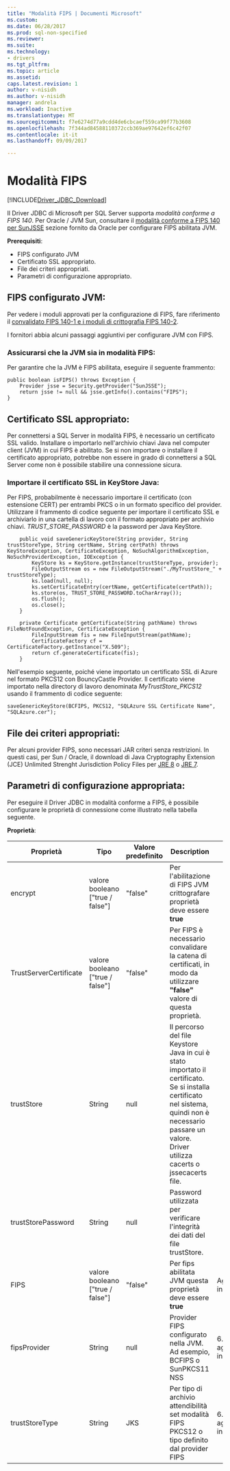 ```yaml
---
title: "Modalità FIPS | Documenti Microsoft"
ms.custom: 
ms.date: 06/28/2017
ms.prod: sql-non-specified
ms.reviewer: 
ms.suite: 
ms.technology:
- drivers
ms.tgt_pltfrm: 
ms.topic: article
ms.assetid: 
caps.latest.revision: 1
author: v-nisidh
ms.author: v-nisidh
manager: andrela
ms.workload: Inactive
ms.translationtype: MT
ms.sourcegitcommit: f7e6274d77a9cdd4de6cbcaef559ca99f77b3608
ms.openlocfilehash: 7f344ad84588110372ccb369ae97642ef6c42f07
ms.contentlocale: it-it
ms.lasthandoff: 09/09/2017

---
```

# <a name="fips-mode"></a>Modalità FIPS
[!INCLUDE[Driver_JDBC_Download](../../includes/driver_jdbc_download.md)]

Il Driver JDBC di Microsoft per SQL Server supporta *modalità conforme a FIPS 140*. Per Oracle / JVM Sun, consultare il [modalità conforme a FIPS 140 per SunJSSE](https://docs.oracle.com/javase/7/docs/technotes/guides/security/jsse/FIPS.html) sezione fornito da Oracle per configurare FIPS abilitata JVM. 

**Prerequisiti**:
* FIPS configurato JVM
* Certificato SSL appropriato.
* File dei criteri appropriati. 
* Parametri di configurazione appropriato. 


## <a name="fips-configured-jvm"></a>FIPS configurato JVM:

Per vedere i moduli approvati per la configurazione di FIPS, fare riferimento il [convalidato FIPS 140-1 e i moduli di crittografia FIPS 140-2](http://csrc.nist.gov/groups/STM/cmvp/documents/140-1/1401val2016.htm). 

I fornitori abbia alcuni passaggi aggiuntivi per configurare JVM con FIPS.

### <a name="ensure-your-jvm-is-in-fips-mode"></a>Assicurarsi che la JVM sia in modalità FIPS:
Per garantire che la JVM è FIPS abilitata, eseguire il seguente frammento: 

````
public boolean isFIPS() throws Exception {
    Provider jsse = Security.getProvider("SunJSSE");
    return jsse != null && jsse.getInfo().contains("FIPS");
}
````

## <a name="appropriate-ssl-certificate"></a>Certificato SSL appropriato:
Per connettersi a SQL Server in modalità FIPS, è necessario un certificato SSL valido. Installare o importarlo nell'archivio chiavi Java nel computer client (JVM) in cui FIPS è abilitato. Se si non importare o installare il certificato appropriato, potrebbe non essere in grado di connettersi a SQL Server come non è possibile stabilire una connessione sicura.

### <a name="importing-ssl-certificate-in-java-keystore"></a>Importare il certificato SSL in KeyStore Java:
Per FIPS, probabilmente è necessario importare il certificato (con estensione CERT) per entrambi PKCS o in un formato specifico del provider. Utilizzare il frammento di codice seguente per importare il certificato SSL e archiviarlo in una cartella di lavoro con il formato appropriato per archivio chiavi. _TRUST_STORE_PASSWORD_ è la password per Java KeyStore. 

````
    public void saveGenericKeyStore(String provider, String trustStoreType, String certName, String certPath) throws KeyStoreException, CertificateException, NoSuchAlgorithmException, NoSuchProviderException, IOException {
        KeyStore ks = KeyStore.getInstance(trustStoreType, provider);
        FileOutputStream os = new FileOutputStream("./MyTrustStore_" + trustStoreType);
        ks.load(null, null);
        ks.setCertificateEntry(certName, getCertificate(certPath));
        ks.store(os, TRUST_STORE_PASSWORD.toCharArray());
        os.flush();
        os.close();
    }

    private Certificate getCertificate(String pathName) throws FileNotFoundException, CertificateException {
        FileInputStream fis = new FileInputStream(pathName);
        CertificateFactory cf = CertificateFactory.getInstance("X.509");
        return cf.generateCertificate(fis);
    }

````


Nell'esempio seguente, poiché viene importato un certificato SSL di Azure nel formato PKCS12 con BouncyCastle Provider. Il certificato viene importato nella directory di lavoro denominata _MyTrustStore_PKCS12_ usando il frammento di codice seguente:

` saveGenericKeyStore(BCFIPS, PKCS12, "SQLAzure SSL Certificate Name", "SQLAzure.cer"); `

## <a name="appropriate-policy-files"></a>File dei criteri appropriati: 
Per alcuni provider FIPS, sono necessari JAR criteri senza restrizioni. In questi casi, per Sun / Oracle, il download di Java Cryptography Extension (JCE) Unlimited Strenght Jurisdiction Policy Files per [JRE 8](http://www.oracle.com/technetwork/java/javase/downloads/jce8-download-2133166.html) o [JRE 7](http://www.oracle.com/technetwork/java/javase/downloads/jce-7-download-432124.html). 

## <a name="appropriate-configuration-parameters"></a>Parametri di configurazione appropriata: 
Per eseguire il Driver JDBC in modalità conforme a FIPS, è possibile configurare le proprietà di connessione come illustrato nella tabella seguente. 

**Proprietà**: 

|Proprietà|Tipo|Valore predefinito|Description|Note|
|---|---|---|---|---|
|encrypt|valore booleano ["true / false"]|"false"|Per l'abilitazione di FIPS JVM crittografare proprietà deve essere **true**||
|TrustServerCertificate|valore booleano ["true / false"]|"false"|Per FIPS è necessario convalidare la catena di certificati, in modo da utilizzare **"false"** valore di questa proprietà. ||
|trustStore|String|null|Il percorso del file Keystore Java in cui è stato importato il certificato. Se si installa certificato nel sistema, quindi non è necessario passare un valore. Driver utilizza cacerts o jssecacerts file.||
|trustStorePassword|String|null|Password utilizzata per verificare l'integrità dei dati del file trustStore.||
|FIPS|valore booleano ["true / false"]|"false"|Per fips abilitata JVM questa proprietà deve essere **true**|Aggiunto in 6.1.4||
|fipsProvider|String|null|Provider FIPS configurato nella JVM. Ad esempio, BCFIPS o SunPKCS11 NSS |6.1.2 aggiunto in|
|trustStoreType|String|JKS|Per tipo di archivio attendibilità set modalità FIPS PKCS12 o tipo definito dal provider FIPS |6.1.2 aggiunto in||



  

